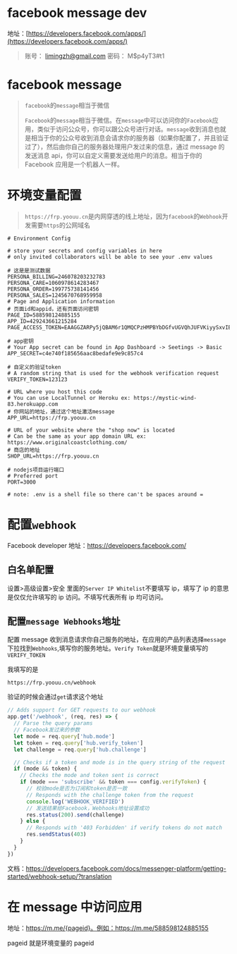 # facebook message dev

地址：[https://developers.facebook.com/apps/](https://developers.facebook.com/apps/)

> 账号： limingzh@gmail.com 密码： M$p4yT3#t1

# facebook message

> `facebook`的`message`相当于微信
>
> `Facebook`的`message`相当于微信。在`message`中可以访问你的`Facebook`应用，类似于访问公众号，你可以跟公众号进行对话。`message`收到消息也就是相当于你的公众号收到消息会请求你的服务器（如果你配置了，并且验证过了），然后由你自己的服务器处理用户发过来的信息，通过 message 的发送消息 api，你可以自定义需要发送给用户的消息。相当于你的 Facebook 应用是一个机器人一样。

# 环境变量配置

> `https://frp.yoouu.cn`是内网穿透的线上地址，因为`facebook`的`Webhook`开发需要`https`的公网域名

```shell
# Environment Config

# store your secrets and config variables in here
# only invited collaborators will be able to see your .env values

# 这是是测试数据
PERSONA_BILLING=246078203232783
PERSONA_CARE=1060978614283467
PERSONA_ORDER=199775738141456
PERSONA_SALES=1245670768959958
# Page and Application information
# 页面id和appid，还有页面访问密钥
PAGE_ID=588598124885155
APP_ID=429243661215284
PAGE_ACCESS_TOKEN=EAAGGZARPy5jQBAM6r1QMQCPzHMPBYbDGfvUGVQhJUFVKiyySxvIBpifuDWVaRuJHCOzFiWTLgxddKteT26CxSKAsLzExlzYiMlyZA0lBtiPyTW8pSBoUJCT2Ky55jbYeMVN5RLcR8kVGLjP3qML5Fl8c3ICNoppcyV5R2ZAwOFaTYichZCZCCtRjxmqsZBtJwZD

# app密钥
# Your App secret can be found in App Dashboard -> Seetings -> Basic
APP_SECRET=c4e740f185656aac8bedafe9e9c857c4

# 自定义的验证token
# A random string that is used for the webhook verification request
VERIFY_TOKEN=123123

# URL where you host this code
# You can use LocalTunnel or Heroku ex: https://mystic-wind-83.herokuapp.com
# 你网站的地址，通过这个地址激活message
APP_URL=https://frp.yoouu.cn

# URL of your website where the "shop now" is located
# Can be the same as your app domain URL ex: https://www.originalcoastclothing.com/
# 商店的地址
SHOP_URL=https://frp.yoouu.cn

# nodejs项目运行端口
# Preferred port
PORT=3000

# note: .env is a shell file so there can't be spaces around =
```

# 配置`webhook`

Facebook developer 地址：https://developers.facebook.com/

## 白名单配置

设置>高级设置>安全 里面的`Server IP Whitelist`不要填写 ip，填写了 ip 的意思是仅仅允许填写的 ip 访问。不填写代表所有 ip 均可访问。

## 配置`message Webhooks`地址

配置 message 收到消息请求你自己服务的地址，在应用的产品列表选择`message`下拉找到`Webhooks`,填写你的服务地址。`Verify Token`就是环境变量填写的`VERIFY_TOKEN`

我填写的是

`https://frp.yoouu.cn/webhook`

验证的时候会通过`get`请求这个地址

```javascript
// Adds support for GET requests to our webhook
app.get('/webhook', (req, res) => {
  // Parse the query params
  // Facebook发过来的参数
  let mode = req.query['hub.mode']
  let token = req.query['hub.verify_token']
  let challenge = req.query['hub.challenge']

  // Checks if a token and mode is in the query string of the request
  if (mode && token) {
    // Checks the mode and token sent is correct
    if (mode === 'subscribe' && token === config.verifyToken) {
      // 校验mode是否为订阅和token是否一致
      // Responds with the challenge token from the request
      console.log('WEBHOOK_VERIFIED')
      // 发送结果给Facebook，Webhooks地址设置成功
      res.status(200).send(challenge)
    } else {
      // Responds with '403 Forbidden' if verify tokens do not match
      res.sendStatus(403)
    }
  }
})
```

文档：https://developers.facebook.com/docs/messenger-platform/getting-started/webhook-setup/?translation

# 在 message 中访问应用

地址：https://m.me/{pageid}。例如：https://m.me/588598124885155

pageid 就是环境变量的 pageid
